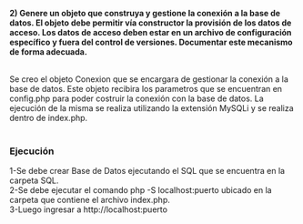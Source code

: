 <p><b> 2) Genere  un  objeto  que  construya  y  gestione  la  conexión  a  la  base  de  datos.  El  objeto  debe 
permitir vía constructor la provisión de los datos de acceso. Los datos de acceso deben estar en 
un  archivo  de  configuración  específico  y  fuera  del  control  de  versiones.  Documentar  este 
mecanismo de forma adecuada.</b><br><br>
 
Se creo el objeto Conexion que se encargara de gestionar la conexión a la base de datos. Este objeto recibira los parametros que se encuentran en config.php para poder costruir la conexión con la base de datos. La ejecución de la misma se realiza utilizando la extensión MySQLi y se realiza dentro de index.php.
<br><br></p>


### Ejecución
<p>1-Se debe crear Base de Datos ejecutando el SQL que se encuentra en la carpeta SQL.<br> 
  2-Se debe ejecutar el comando php -S localhost:puerto ubicado en la carpeta que contiene el archivo index.php.<br>
  3-Luego ingresar a http://localhost:puerto
